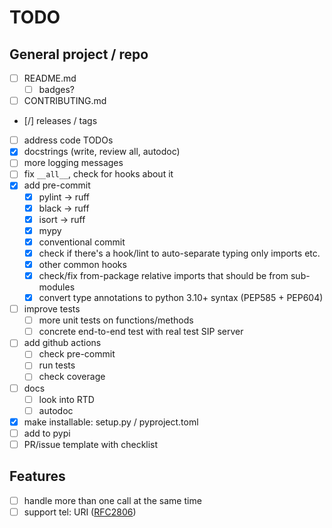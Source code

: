 # TODO

## General project / repo
- [ ] README.md
  - [ ] badges?
- [ ] CONTRIBUTING.md
- [/] releases / tags
- [ ] address code TODOs
- [x] docstrings (write, review all, autodoc)
- [ ] more logging messages
- [ ] fix `__all__`, check for hooks about it
- [x] add pre-commit
  - [x] pylint -> ruff
  - [x] black -> ruff
  - [x] isort -> ruff
  - [x] mypy
  - [x] conventional commit
  - [x] check if there's a hook/lint to auto-separate typing only imports etc. 
  - [x] other common hooks
  - [x] check/fix from-package relative imports that should be from sub-modules
  - [x] convert type annotations to python 3.10+ syntax (PEP585 + PEP604)
- [ ] improve tests
  - [ ] more unit tests on functions/methods
  - [ ] concrete end-to-end test with real test SIP server
- [ ] add github actions
  - [ ] check pre-commit
  - [ ] run tests
  - [ ] check coverage
- [ ] docs
  - [ ] look into RTD
  - [ ] autodoc
- [x] make installable: setup.py / pyproject.toml
- [ ] add to pypi
- [ ] PR/issue template with checklist

## Features
- [ ] handle more than one call at the same time
- [ ] support tel: URI ([RFC2806](https://www.rfc-editor.org/rfc/rfc2806))
